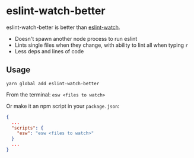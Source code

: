 
# eslint-watch-better

eslint-watch-better is better than [eslint-watch](https://github.com/rizowski/eslint-watch).

* Doesn't spawn another node process to run eslint
* Lints single files when they change, with ability to lint all when typing `r` 
* Less deps and lines of code

## Usage

`yarn global add eslint-watch-better`

From the terminal:
`esw <files to watch>`

Or make it an npm script in your `package.json`:

```json
{
  ...
  "scripts": {
    "esw": "esw <files to watch>"
  }
  ...
}
```

